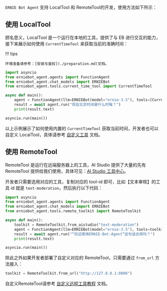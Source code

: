 
`ERNIE Bot Agent` 支持 LocalTool 和 RemoteTool的开发，使用方法如下所示：


## 使用 LocalTool

顾名思义，LocalTool 是一个运行在本地的工具，提供了与 EB 进行交互的能力，接下来展示如何使用  `CurrentTimeTool` 来获取当前的准确时间：

!!! tips

    环境准备请参考：[安装与鉴权](./preparation.md)文档。


```python
import asyncio
from erniebot_agent.agents import FunctionAgent
from erniebot_agent.chat_models import ERNIEBot
from erniebot_agent.tools.current_time_tool import CurrentTimeTool

async def main():
    agent = FunctionAgent(llm=ERNIEBot(model="ernie-3.5"), tools=[CurrentTimeTool()])
    result = await agent.run("现在北京时间是什么时候？")
    print(result.text)

asyncio.run(main())
```

以上示例展示了如何使用内置的 `CurrentTimeTool` 获取当前时间，开发者也可以自定义 LocalTool，具体请参考 [自定义工具](../modules/tools.md) 文档。


## 使用 RemoteTool

RemoteTool 是运行在远端服务器上的工具，AI Studio 提供了大量的先有 RemoteTool 提供给我们使用，具体可见：[AI Studio 工具中心](https://aistudio.baidu.com/application/center/tool)。

开发者只需要选用对应的工具，复制对应的 tool-id 即可，比如【文本审核】的工具 id 就是 `text-moderation`，然后执行以下代码：

```python
import asyncio
from erniebot_agent.agents import FunctionAgent
from erniebot_agent.chat_models import ERNIEBot
from erniebot_agent.tools.remote_toolkit import RemoteToolkit

async def main():
    toolkit = RemoteToolkit.from_aistudio("text-moderation")
    agent = FunctionAgent(llm=ERNIEBot(model="ernie-3.5"), tools=toolkit.get_tools())
    result = await agent.run("“欢迎使用ERNIE-Bot-Agent”这句话合规吗？")
    print(result.text)

asyncio.run(main())
```

除此之外如果开发者部署了自定义对应的 RemoteTool，只需要通过 `from_url` 方法接入：

```python
toolkit = RemoteToolkit.from_url("http://127.0.0.1:8000")
```

自定义RemoteTool请参考 [自定义远程工具教程](../cookbooks/agent/remote_tool.ipynb) 文档。
